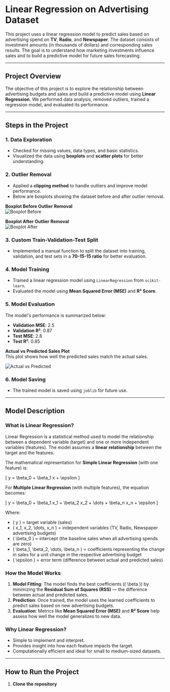 # Linear Regression on Advertising Dataset

This project uses a linear regression model to predict sales based on advertising spend on **TV**, **Radio**, and **Newspaper**. The dataset consists of investment amounts (in thousands of dollars) and corresponding sales results. The goal is to understand how marketing investments influence sales and to build a predictive model for future sales forecasting.

---

## Project Overview

The objective of this project is to explore the relationship between advertising budgets and sales and build a predictive model using **Linear Regression**. We performed data analysis, removed outliers, trained a regression model, and evaluated its performance.

---

## Steps in the Project

### 1. **Data Exploration**
- Checked for missing values, data types, and basic statistics.
- Visualized the data using **boxplots** and **scatter plots** for better understanding.

### 2. **Outlier Removal**
- Applied a **clipping method** to handle outliers and improve model performance.
- Below are boxplots showing the dataset before and after outlier removal.

**Boxplot Before Outlier Removal**  
![Boxplot Before](../assets/output.png)

**Boxplot After Outlier Removal**  
![Boxplot After](../assets/output.png)

### 3. **Custom Train-Validation-Test Split**
- Implemented a manual function to split the dataset into training, validation, and test sets in a **70-15-15 ratio** for better evaluation.

### 4. **Model Training**
- Trained a linear regression model using `LinearRegression` from `scikit-learn`.
- Evaluated the model using **Mean Squared Error (MSE)** and **R² Score**.

### 5. **Model Evaluation**
The model's performance is summarized below:
- **Validation MSE**: 2.5  
- **Validation R²**: 0.87  
- **Test MSE**: 2.8  
- **Test R²**: 0.85  

**Actual vs Predicted Sales Plot**  
This plot shows how well the predicted sales match the actual sales.

![Actual vs Predicted](../assets/actualvspredicted.png)

### 6. **Model Saving**
- The trained model is saved using `joblib` for future use.

---

## Model Description

### What is Linear Regression?

Linear Regression is a statistical method used to model the relationship between a dependent variable (target) and one or more independent variables (features). The model assumes a **linear relationship** between the target and the features.

The mathematical representation for **Simple Linear Regression** (with one feature) is:

\[
y = \beta_0 + \beta_1 x + \epsilon
\]

For **Multiple Linear Regression** (with multiple features), the equation becomes:

\[
y = \beta_0 + \beta_1 x_1 + \beta_2 x_2 + \dots + \beta_n x_n + \epsilon
\]

Where:  
- \( y \) = target variable (sales)  
- \( x_1, x_2, \dots, x_n \) = independent variables (TV, Radio, Newspaper advertising budgets)  
- \( \beta_0 \) = intercept (the baseline sales when all advertising spends are zero)  
- \( \beta_1, \beta_2, \dots, \beta_n \) = coefficients representing the change in sales for a unit change in the respective advertising budget  
- \( \epsilon \) = error term (difference between actual and predicted sales)

### How the Model Works
1. **Model Fitting**: The model finds the best coefficients (\( \beta \)) by minimizing the **Residual Sum of Squares (RSS)** — the difference between actual and predicted sales.  
2. **Prediction**: Once trained, the model uses the learned coefficients to predict sales based on new advertising budgets.  
3. **Evaluation**: Metrics like **Mean Squared Error (MSE)** and **R² Score** help assess how well the model generalizes to new data.

### Why Linear Regression?
- Simple to implement and interpret.  
- Provides insight into how each feature impacts the target.  
- Computationally efficient and ideal for small to medium-sized datasets.

---

## How to Run the Project

1. **Clone the repository**  
